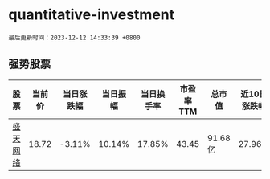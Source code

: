 # quantitative-investment

`最后更新时间：2023-12-12 14:33:39 +0800`

## 强势股票

|股票|当前价|当日涨跌幅|当日振幅|当日换手率|市盈率TTM|总市值|近10日涨跌幅|
|----|----|----|----|----|----|----|----|
|[盛天网络](https://xueqiu.com/S/SZ300494)|18.72|-3.11%|10.14%|17.85%|43.45|91.68亿|27.96%|
